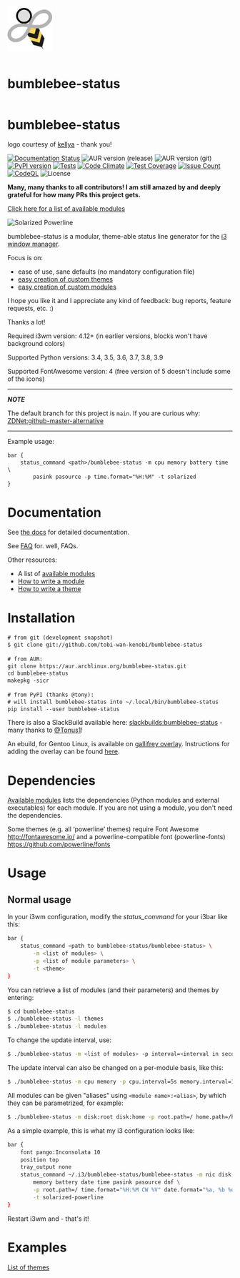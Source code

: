 <img src="https://github.com/kellya/bumblebee-status-icon/blob/main/img/bumblebee_status_rtl.svg" width="100" style="display:inline-block"><h1 style="display:inline-block">bumblebee-status</h1>

# bumblebee-status

logo courtesy of [kellya](https://github.com/kellya) - thank you!

[![Documentation Status](https://readthedocs.org/projects/bumblebee-status/badge/?version=main)](https://bumblebee-status.readthedocs.io/en/main/?badge=main)
![AUR version (release)](https://img.shields.io/aur/version/bumblebee-status)
![AUR version (git)](https://img.shields.io/aur/version/bumblebee-status-git)
[![PyPI version](https://badge.fury.io/py/bumblebee-status.svg)](https://badge.fury.io/py/bumblebee-status)
[![Tests](https://github.com/tobi-wan-kenobi/bumblebee-status/actions/workflows/autotest.yml/badge.svg?branch=main)](https://github.com/tobi-wan-kenobi/bumblebee-status/actions/workflows/autotest.yml)
[![Code Climate](https://codeclimate.com/github/tobi-wan-kenobi/bumblebee-status/badges/gpa.svg)](https://codeclimate.com/github/tobi-wan-kenobi/bumblebee-status)
[![Test Coverage](https://codeclimate.com/github/tobi-wan-kenobi/bumblebee-status/badges/coverage.svg)](https://codeclimate.com/github/tobi-wan-kenobi/bumblebee-status/coverage)
[![Issue Count](https://codeclimate.com/github/tobi-wan-kenobi/bumblebee-status/badges/issue_count.svg)](https://codeclimate.com/github/tobi-wan-kenobi/bumblebee-status)
[![CodeQL](https://github.com/tobi-wan-kenobi/bumblebee-status/actions/workflows/codeql-analysis.yml/badge.svg?branch=main)](https://github.com/tobi-wan-kenobi/bumblebee-status/actions/workflows/codeql-analysis.yml)
![License](https://img.shields.io/github/license/tobi-wan-kenobi/bumblebee-status)

**Many, many thanks to all contributors! I am still amazed by and deeply grateful for how many PRs this project gets.**

[Click here for a list of available modules](https://bumblebee-status.readthedocs.io/en/main/modules.html)

![Solarized Powerline](screenshots/themes/powerline-solarized.png)

bumblebee-status is a modular, theme-able status line generator for the [i3 window manager](https://i3wm.org/).

Focus is on:
* ease of use, sane defaults (no mandatory configuration file)
* [easy creation of custom themes](https://bumblebee-status.readthedocs.io/en/main/development/theme.html)
* [easy creation of custom modules](https://bumblebee-status.readthedocs.io/en/main/development/module.html)

I hope you like it and I appreciate any kind of feedback: bug reports, feature requests, etc. :)

Thanks a lot!

Required i3wm version: 4.12+ (in earlier versions, blocks won't have background colors)

Supported Python versions: 3.4, 3.5, 3.6, 3.7, 3.8, 3.9

Supported FontAwesome version: 4 (free version of 5 doesn't include some of the icons)

---
***NOTE***

The default branch for this project is `main`. If you are curious why: [ZDNet:github-master-alternative](https://www.zdnet.com/article/github-to-replace-master-with-alternative-term-to-avoid-slavery-references/)

---

Example usage:

```
bar {
	status_command <path>/bumblebee-status -m cpu memory battery time \
		pasink pasource -p time.format="%H:%M" -t solarized
}
```

# Documentation
See [the docs](https://bumblebee-status.readthedocs.io) for detailed documentation.

See [FAQ](https://bumblebee-status.readthedocs.io/en/main/FAQ.html) for. well, FAQs.

Other resources:

* A list of [available modules](https://bumblebee-status.readthedocs.io/en/main/modules.html)
* [How to write a module](https://bumblebee-status.readthedocs.io/en/main/development/module.html)
* [How to write a theme](https://bumblebee-status.readthedocs.io/en/main/development/theme.html)

# Installation
```
# from git (development snapshot)
$ git clone git://github.com/tobi-wan-kenobi/bumblebee-status

# from AUR:
git clone https://aur.archlinux.org/bumblebee-status.git
cd bumblebee-status
makepkg -sicr

# from PyPI (thanks @tony):
# will install bumblebee-status into ~/.local/bin/bumblebee-status
pip install --user bumblebee-status
```

There is also a SlackBuild available here: [slackbuilds:bumblebee-status](http://slackbuilds.org/repository/14.2/desktop/bumblebee-status/) - many thanks to [@Tonus1](https://github.com/Tonus1)!

An ebuild, for Gentoo Linux, is available on [gallifrey overlay](https://github.com/fedeliallalinea/gallifrey/tree/master/x11-misc/bumblebee-status). Instructions for adding the overlay can be found [here](https://github.com/fedeliallalinea/gallifrey/blob/master/README.md).

# Dependencies
[Available modules](https://bumblebee-status.readthedocs.io/en/main/modules.html) lists the dependencies (Python modules and external executables)
for each module. If you are not using a module, you don't need the dependencies.

Some themes (e.g. all ‘powerline’ themes) require Font Awesome http://fontawesome.io/ and a powerline-compatible font (powerline-fonts) https://github.com/powerline/fonts

# Usage
## Normal usage
In your i3wm configuration, modify the *status_command* for your i3bar like this:

```bash
bar {
	status_command <path to bumblebee-status/bumblebee-status> \
		-m <list of modules> \
		-p <list of module parameters> \
		-t <theme>
}
```

You can retrieve a list of modules (and their parameters) and themes by entering:
```bash
$ cd bumblebee-status
$ ./bumblebee-status -l themes
$ ./bumblebee-status -l modules
```

To change the update interval, use:
```bash
$ ./bumblebee-status -m <list of modules> -p interval=<interval in seconds>
```

The update interval can also be changed on a per-module basis, like this:
```bash
$ ./bumblebee-status -m cpu memory -p cpu.interval=5s memory.interval=1m
```

All modules can be given "aliases" using `<module name>:<alias>`, by which they can be parametrized, for example:

```bash
$ ./bumblebee-status -m disk:root disk:home -p root.path=/ home.path=/home
```

As a simple example, this is what my i3 configuration looks like:

```bash
bar {
	font pango:Inconsolata 10
	position top
	tray_output none
	status_command ~/.i3/bumblebee-status/bumblebee-status -m nic disk:root cpu \
		memory battery date time pasink pasource dnf \
		-p root.path=/ time.format="%H:%M CW %V" date.format="%a, %b %d %Y" \
		-t solarized-powerline
}

```

Restart i3wm and - that's it!

# Examples

[List of themes](https://bumblebee-status.readthedocs.io/en/main/themes.html)
